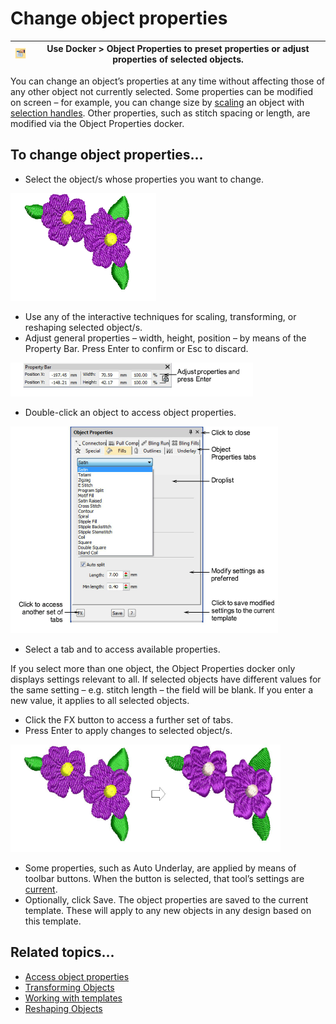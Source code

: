 # Change object properties

| ![ObjectProperties00007.png](assets/ObjectProperties00007.png) | Use Docker > Object Properties to preset properties or adjust properties of selected objects. |
| -------------------------------------------------------------- | --------------------------------------------------------------------------------------------- |

You can change an object’s properties at any time without affecting those of any other object not currently selected. Some properties can be modified on screen – for example, you can change size by [scaling](../../glossary/glossary#scaling) an object with [selection handles](../../glossary/glossary#selection-handles). Other properties, such as stitch spacing or length, are modified via the Object Properties docker.

## To change object properties...

- Select the object/s whose properties you want to change.

![ChangeProperties1.png](assets/ChangeProperties1.png)

- Use any of the interactive techniques for scaling, transforming, or reshaping selected object/s.
- Adjust general properties – width, height, position – by means of the Property Bar. Press Enter to confirm or Esc to discard.

![PropertyBar.png](assets/PropertyBar.png)

- Double-click an object to access object properties.

![OPFillsSatinDroplist.png](assets/OPFillsSatinDroplist.png)

- Select a tab and to access available properties.

If you select more than one object, the Object Properties docker only displays settings relevant to all. If selected objects have different values for the same setting – e.g. stitch length – the field will be blank. If you enter a new value, it applies to all selected objects.

- Click the FX button to access a further set of tabs.
- Press Enter to apply changes to selected object/s.

![properties00012.png](assets/properties00012.png)

- Some properties, such as Auto Underlay, are applied by means of toolbar buttons. When the button is selected, that tool’s settings are [current](../../glossary/glossary).
- Optionally, click Save. The object properties are saved to the current template. These will apply to any new objects in any design based on this template.

## Related topics...

- [Access object properties](../../Basics/basics/Access_object_properties)
- [Transforming Objects](../../Modifying/transform/Transforming_Objects)
- [Working with templates](Working_with_templates)
- [Reshaping Objects](../../Modifying/reshape/Reshaping_Objects)
